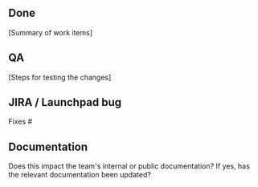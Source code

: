 ## Done

[Summary of work items]

## QA

[Steps for testing the changes]

## JIRA / Launchpad bug

Fixes #

## Documentation

Does this impact the team's internal or public documentation? If yes, has the relevant documentation been updated?